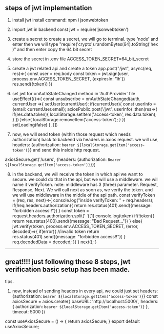 steps of jwt implementation
---------------------------
1. install jwt
    install command: npm i jsonwebtoken

2. import jwt in backend
    const jwt = require('jsonwebtoken')

3. create a secret
    to create a secret, we will go to terminal. type 'node' and enter
    then we will type "require('crypto').randomBytes(64).toString('hex )" and then enter
    copy the 64 bit secret

4. store the secret in .env file
    ACCESS_TOKEN_SECRET=64_bit_secret

5. create a jwt related api and create a token
    app.post("/jwt", async(req, res)=>{
      const user = req.body
      const token = jwt.sign(user, process.env.ACCESS_TOKEN_SECRET, {expiresIn: '1h'})
      res.send({token})
    }) 

6. set jwt for onAuthStateChanged method in 'AuthProvider' file
  useEffect(()=>{
    const unsubscribe = onAuthStateChanged(auth, currentUser =>{
      setUser(currentUser);
      if(currentUser){
        const userInfo = {email: currentUser.email};
        axiosPublic.post('/jwt', userInfo)
        .then(res=>{
          if(res.data.token){
            localStorage.setItem('access-token', res.data.token);
          }
        })
      }else{
        localStorage.removeItem('access-token');
      }
    })
    setLoading(false)
  }, [])

7. now, we will send token (within those request which needs authorization) back to backend via headers in axios request. we will use, headers: {authorization: `bearer ${localStorage.getItem('access-token')}`} and send this inside http request.

  axiosSecure.get('/users', {headers: {authorization: `Bearer ${localStorage.getItem('access-token')}`}})

8. in the backend, we will receive the token in which api we want to secure. we could do that in the api, but we will use a middleware. we will name it verifyToken.
note: middleware has 3 (three) parameter. Request,  Response, Next. We will call next as soon as, we verify the token. and we will use middleware in the middle of the api path.
  const verifyToken = (req, res, next)=>{
    console.log("inside verifyToken: " + req.headers);
    if(!req.headers.authorization){
      return res.status(401).send({message: "forbidden access!!"})
    }
    const token = request.headers.authorization.split(' ')[1]
    console.log(token)
    if(!token){
      return res.status(400).send({message: "Bad Request..."})
    }
    else{
      jwt.verify(token, process.env.ACCESS_TOKEN_SECRET, (error, decoded)=>{
        if(error){
          //invalid token
          return res.status(401).send({message: "forbidden access!!"})
        }
        req.decodedData = decoded;
      })
    }
    next();
  }
------------------------------------------------------------------------------------
great!!!! just following these 8 steps, jwt verification basic setup has been made.
------------------------------------------------------------------------------------
tips.
1. now, instead of sending headers in every api, we could just set headers: {authorization: `bearer ${localStorage.getItem('access-token')}`}
const axiosSecure = axios.create({
  baseURL: 'http://localhost:5000/',
  headers: { authorization: `bearer ${localStorage.getItem('access-token')}` },
  timeout: 5000
})

const useAxiosSecure = () => {
  return axiosSecure;
}
export default useAxiosSecure;